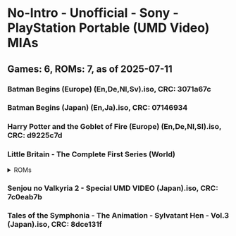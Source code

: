 # No-Intro - Unofficial - Sony - PlayStation Portable (UMD Video) MIAs
## Games: 6, ROMs: 7, as of 2025-07-11

### Batman Begins (Europe) (En,De,Nl,Sv).iso, CRC: 3071a67c
### Batman Begins (Japan) (En,Ja).iso, CRC: 07146934
### Harry Potter and the Goblet of Fire (Europe) (En,De,Nl,Sl).iso, CRC: d9225c7d
### Little Britain - The Complete First Series (World)
<details>
<summary>ROMs</summary>

- Little Britain - The Complete First Series (World) (Disc 1).iso, CRC: 62024746
- Little Britain - The Complete First Series (World) (Disc 2).iso, CRC: d9b09884
</details>

### Senjou no Valkyria 2 - Special UMD VIDEO (Japan).iso, CRC: 7c0eab7b
### Tales of the Symphonia - The Animation - Sylvatant Hen - Vol.3 (Japan).iso, CRC: 8dce131f
